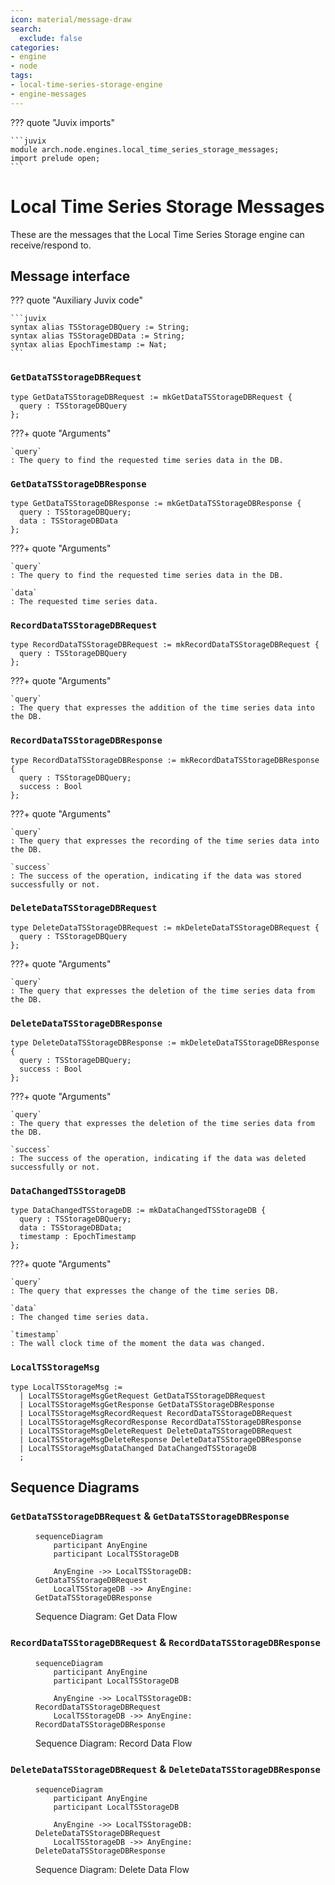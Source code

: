 ```yaml
---
icon: material/message-draw
search:
  exclude: false
categories:
- engine
- node
tags:
- local-time-series-storage-engine
- engine-messages
---
```


??? quote "Juvix imports"

    ```juvix
    module arch.node.engines.local_time_series_storage_messages;
    import prelude open;
    ```

# Local Time Series Storage Messages

These are the messages that the Local Time Series Storage engine can receive/respond to.

## Message interface

??? quote "Auxiliary Juvix code"

    ```juvix
    syntax alias TSStorageDBQuery := String;
    syntax alias TSStorageDBData := String;
    syntax alias EpochTimestamp := Nat;
    ```

### `GetDataTSStorageDBRequest`

<!-- --8<-- [start:GetDataTSStorageDBRequest] -->
```juvix
type GetDataTSStorageDBRequest := mkGetDataTSStorageDBRequest {
  query : TSStorageDBQuery
};
```
<!-- --8<-- [end:GetDataTSStorageDBRequest] -->

???+ quote "Arguments"

    `query`
    : The query to find the requested time series data in the DB.

### `GetDataTSStorageDBResponse`

<!-- --8<-- [start:GetDataTSStorageDBResponse] -->
```juvix
type GetDataTSStorageDBResponse := mkGetDataTSStorageDBResponse {
  query : TSStorageDBQuery;
  data : TSStorageDBData
};
```
<!-- --8<-- [end:GetDataTSStorageDBResponse] -->

???+ quote "Arguments"

    `query`
    : The query to find the requested time series data in the DB.

    `data`
    : The requested time series data.

### `RecordDataTSStorageDBRequest`

<!-- --8<-- [start:RecordDataTSStorageDBRequest] -->
```juvix
type RecordDataTSStorageDBRequest := mkRecordDataTSStorageDBRequest {
  query : TSStorageDBQuery
};
```
<!-- --8<-- [end:RecordDataTSStorageDBRequest] -->

???+ quote "Arguments"

    `query`
    : The query that expresses the addition of the time series data into the DB.

### `RecordDataTSStorageDBResponse`

<!-- --8<-- [start:RecordDataTSStorageDBResponse] -->
```juvix
type RecordDataTSStorageDBResponse := mkRecordDataTSStorageDBResponse {
  query : TSStorageDBQuery;
  success : Bool
};
```
<!-- --8<-- [end:RecordDataTSStorageDBResponse] -->

???+ quote "Arguments"

    `query`
    : The query that expresses the recording of the time series data into the DB.

    `success`
    : The success of the operation, indicating if the data was stored successfully or not.

### `DeleteDataTSStorageDBRequest`

<!-- --8<-- [start:DeleteDataTSStorageDBRequest] -->
```juvix
type DeleteDataTSStorageDBRequest := mkDeleteDataTSStorageDBRequest {
  query : TSStorageDBQuery
};
```
<!-- --8<-- [end:DeleteDataTSStorageDBRequest] -->

???+ quote "Arguments"

    `query`
    : The query that expresses the deletion of the time series data from the DB.

### `DeleteDataTSStorageDBResponse`

<!-- --8<-- [start:DeleteDataTSStorageDBResponse] -->
```juvix
type DeleteDataTSStorageDBResponse := mkDeleteDataTSStorageDBResponse {
  query : TSStorageDBQuery;
  success : Bool
};
```
<!-- --8<-- [end:DeleteDataTSStorageDBResponse] -->

???+ quote "Arguments"

    `query`
    : The query that expresses the deletion of the time series data from the DB.

    `success`
    : The success of the operation, indicating if the data was deleted successfully or not.

### `DataChangedTSStorageDB`

<!-- --8<-- [start:DataChangedTSStorageDB] -->
```juvix
type DataChangedTSStorageDB := mkDataChangedTSStorageDB {
  query : TSStorageDBQuery;
  data : TSStorageDBData;
  timestamp : EpochTimestamp
};
```
<!-- --8<-- [end:DataChangedTSStorageDB] -->

???+ quote "Arguments"

    `query`
    : The query that expresses the change of the time series DB.

    `data`
    : The changed time series data.

    `timestamp`
    : The wall clock time of the moment the data was changed.

### `LocalTSStorageMsg`

<!-- --8<-- [start:LocalTSStorageMsg] -->
```juvix
type LocalTSStorageMsg :=
  | LocalTSStorageMsgGetRequest GetDataTSStorageDBRequest
  | LocalTSStorageMsgGetResponse GetDataTSStorageDBResponse
  | LocalTSStorageMsgRecordRequest RecordDataTSStorageDBRequest
  | LocalTSStorageMsgRecordResponse RecordDataTSStorageDBResponse
  | LocalTSStorageMsgDeleteRequest DeleteDataTSStorageDBRequest
  | LocalTSStorageMsgDeleteResponse DeleteDataTSStorageDBResponse
  | LocalTSStorageMsgDataChanged DataChangedTSStorageDB
  ;
```
<!-- --8<-- [end:LocalTSStorageMsg] -->

## Sequence Diagrams

### `GetDataTSStorageDBRequest` & `GetDataTSStorageDBResponse`

<!-- --8<-- [start:message-sequence-diagram-Get] -->
<figure markdown="span">

```mermaid
sequenceDiagram
    participant AnyEngine
    participant LocalTSStorageDB

    AnyEngine ->> LocalTSStorageDB: GetDataTSStorageDBRequest
    LocalTSStorageDB ->> AnyEngine: GetDataTSStorageDBResponse
```

<figcaption markdown="span">
Sequence Diagram: Get Data Flow
</figcaption>
</figure>
<!-- --8<-- [end:message-sequence-diagram-Get] -->

### `RecordDataTSStorageDBRequest` & `RecordDataTSStorageDBResponse`

<!-- --8<-- [start:message-sequence-diagram-Record] -->
<figure markdown="span">

```mermaid
sequenceDiagram
    participant AnyEngine
    participant LocalTSStorageDB

    AnyEngine ->> LocalTSStorageDB: RecordDataTSStorageDBRequest
    LocalTSStorageDB ->> AnyEngine: RecordDataTSStorageDBResponse
```

<figcaption markdown="span">
Sequence Diagram: Record Data Flow
</figcaption>
</figure>
<!-- --8<-- [end:message-sequence-diagram-Record] -->

### `DeleteDataTSStorageDBRequest` & `DeleteDataTSStorageDBResponse`

<!-- --8<-- [start:message-sequence-diagram-Delete] -->
<figure markdown="span">

```mermaid
sequenceDiagram
    participant AnyEngine
    participant LocalTSStorageDB

    AnyEngine ->> LocalTSStorageDB: DeleteDataTSStorageDBRequest
    LocalTSStorageDB ->> AnyEngine: DeleteDataTSStorageDBResponse
```

<figcaption markdown="span">
Sequence Diagram: Delete Data Flow
</figcaption>
</figure>
<!-- --8<-- [end:message-sequence-diagram-Delete] -->
